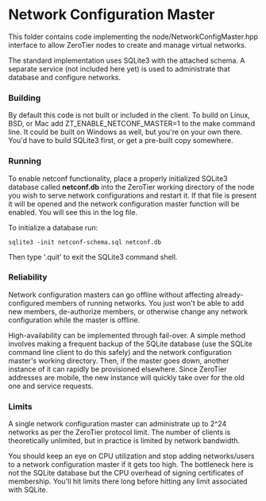 Network Configuration Master
======

This folder contains code implementing the node/NetworkConfigMaster.hpp interface to allow ZeroTier nodes to create and manage virtual networks.

The standard implementation uses SQLite3 with the attached schema. A separate service (not included here yet) is used to administrate that database and configure networks.

### Building

By default this code is not built or included in the client. To build on Linux, BSD, or Mac add ZT_ENABLE_NETCONF_MASTER=1 to the make command line. It could be built on Windows as well, but you're on your own there. You'd have to build SQLite3 first, or get a pre-built copy somewhere.

### Running

To enable netconf functionality, place a properly initialized SQLite3 database called **netconf.db** into the ZeroTier working directory of the node you wish to serve network configurations and restart it. If that file is present it will be opened and the network configuration master function will be enabled. You will see this in the log file.

To initialize a database run:

    sqlite3 -init netconf-schema.sql netconf.db

Then type '.quit' to exit the SQLite3 command shell.

### Reliability

Network configuration masters can go offline without affecting already-configured members of running networks. You just won't be able to add new members, de-authorize members, or otherwise change any network configuration while the master is offline.

High-availability can be implemented through fail-over. A simple method involves making a frequent backup of the SQLite database (use the SQLite command line client to do this safely) and the network configuration master's working directory. Then, if the master goes down, another instance of it can rapidly be provisioned elsewhere. Since ZeroTier addresses are mobile, the new instance will quickly take over for the old one and service requests.

### Limits

A single network configuration master can administrate up to 2^24 networks as per the ZeroTier protocol limit. The number of clients is theoretically unlimited, but in practice is limited by network bandwidth.

You should keep an eye on CPU utilization and stop adding networks/users to a network configuration master if it gets too high. The bottleneck here is not the SQLite database but the CPU overhead of signing certificates of membership. You'll hit limits there long before hitting any limit associated with SQLite.
